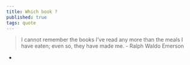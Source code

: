 ```yaml
---
title: Which book ?
published: true
tags: quote
---
```

> I cannot remember the books I've read any more than the meals I have eaten; 
even so, they have made me. - Ralph Waldo Emerson
- 
